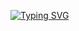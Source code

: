 <a href="https://git.io/typing-svg"><img src="https://readme-typing-svg.demolab.com?font=Fira+Code&pause=1000&color=F48222&width=435&lines=Welcome!+My+name+is+Nath%C3%A1lia+++%3A);I'm+a+Developer." alt="Typing SVG" /></a>

